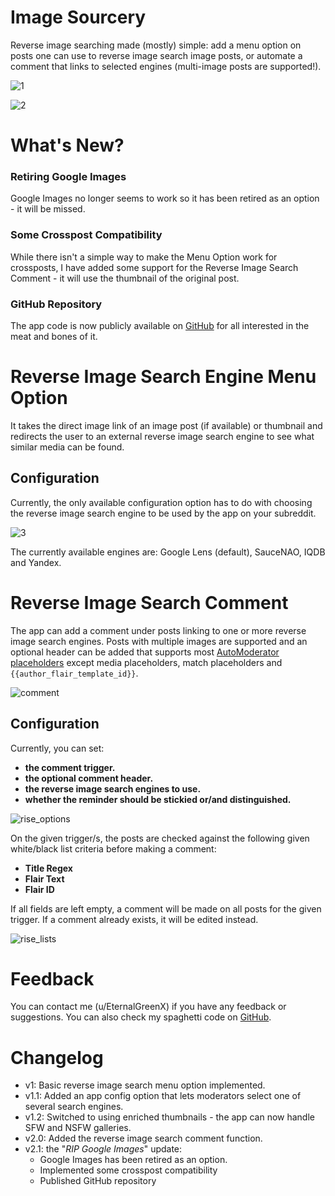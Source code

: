 # Image Sourcery

Reverse image searching made (mostly) simple: add a menu option on posts one can
use to reverse image search image posts, or automate a comment that links to 
selected engines (multi-image posts are supported!).

![1](https://i.imgur.com/dHewG8u.png)

![2](https://i.imgur.com/A1PCBWp.png)

# What's New?

### Retiring Google Images
Google Images no longer seems to work so it has been retired as an option - 
it will be missed.

### Some Crosspost Compatibility
While there isn't a simple way to make the Menu Option work for crossposts, 
I have added some support for the Reverse Image Search Comment - it will use 
the thumbnail of the original post.

### GitHub Repository

The app code is now publicly available on [GitHub](https://github.com/isak-sul25/image-sourcery)
for all interested in the meat and bones of it.

# Reverse Image Search Engine Menu Option

It takes the direct image link of an image post (if available) or thumbnail 
and redirects the user to an external reverse image search engine to see what 
similar media can be found.

## Configuration

Currently, the only available configuration option has to do with choosing 
the reverse image search engine to be used by the app on your subreddit.

![3](https://i.imgur.com/R2q0dED.png)

The currently available engines are: Google Lens (default), SauceNAO, IQDB and Yandex.

# Reverse Image Search Comment

[comment]: https://i.imgur.com/JuZn56Z.png
[rise_options]: https://i.imgur.com/eeMfQbp.png
[rise_lists]: https://i.imgur.com/mLkRlVC.png

The app can add a comment under posts linking to one or more reverse 
image search engines. Posts with multiple images are supported and an 
optional header can be added that supports most [AutoModerator placeholders](https://www.reddit.com/r/reddit.com/wiki/automoderator/full-documentation/) 
except media placeholders, match placeholders and ``{{author_flair_template_id}}``.

![comment]

## Configuration

Currently, you can set:

- **the comment trigger.**
- **the optional comment header.**
- **the reverse image search engines to use.**
- **whether the reminder should be stickied or/and distinguished.**

![rise_options]

On the given trigger/s, the posts are checked against the following given 
white/black list criteria before making a comment:
- **Title Regex**
- **Flair Text** 
- **Flair ID**

If all fields are left empty, a comment will be made on all posts for the 
given trigger. If a comment already exists, it will be edited instead.

![rise_lists]

# Feedback

You can contact me (u/EternalGreenX) if you have any feedback or suggestions.
You can also check my spaghetti code on [GitHub](https://github.com/isak-sul25/image-sourcery).

# Changelog

* v1: Basic reverse image search menu option implemented.
* v1.1: Added an app config option that lets moderators select one of several
  search engines.
* v1.2: Switched to using enriched thumbnails - the app can now handle SFW 
  and NSFW galleries.
* v2.0: Added the reverse image search comment function.
* v2.1: the "*RIP Google Images*" update:
  * Google Images has been retired as an option. 
  * Implemented some crosspost compatibility
  * Published GitHub repository